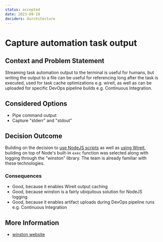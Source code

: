 ```yaml
---
status: accepted
date: 2023-09-19
deciders: Ourchitecture
---
```


# Capture automation task output

## Context and Problem Statement

Streaming task automation output to the terminal is useful for humans, but
writing the output to a file can be useful for referencing long after the
task is executed, used for task cache optimizations e.g. wireit, as well
as can be uploaded for specific DevOps pipeline builds e.g. Continuous
Integration.

## Considered Options

-   Pipe command output
-   Capture "stderr" and "stdout"

## Decision Outcome

Building on the decision to [use NodeJS scripts](./script_automation-tasks.md)
as well as [using Wireit](./optimize_automation-tasks.md),
building on top of Node's built-in `exec` function was selected along with
logging through the "winston" library. The team is already familiar with
these technologies.

### Consequences

-   Good, because it enables Wireit output caching
-   Good, because winston is a fairly ubiquitous solution for NodeJS logging
-   Good, because it enables artifact uploads during DevOps pipeline runs
    e.g. Continuous Integration

## More Information

-   [winston website](https://github.com/winstonjs/winston#readme)
